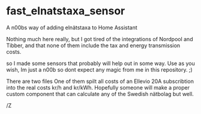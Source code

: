 # fast_elnatstaxa_sensor
A n00bs way of adding elnätstaxa to Home Assistant


Nothing much here really, but I got tired of the integrations of Nordpool and Tibber, and that none of them include the tax and energy transmission costs.

so I made some sensors that probably will help out in some way.
Use as you wish, Im just a n00b so dont expect any magic from me in this repository. ;)

There are two files
One of them spilt all costs of an Ellevio 20A subscribtion into the real costs kr/h and kr/kWh.
Hopefully someone will make a proper custom component that can calculate any of the Swedish nätbolag but well.

/Z
